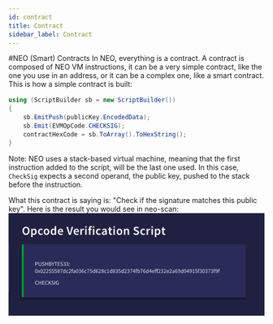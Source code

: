 ```yaml
---
id: contract
title: Contract
sidebar_label: Contract
---
```


#NEO \(Smart\) Contracts
In NEO, everything is a contract. A contract is composed of NEO VM instructions, it can be a very simple contract, like the one you use in an address, or it can be a complex one, like a smart contract.
This is how a simple contract is built:
```C#
using (ScriptBuilder sb = new ScriptBuilder())
{
    sb.EmitPush(publicKey.EncodedData);
    sb.Emit(EVMOpCode.CHECKSIG);
    contractHexCode = sb.ToArray().ToHexString();
}
```
Note: NEO uses a stack-based virtual machine, meaning that the first instruction added to the script, will be the last one used. In this case, `CheckSig` expects a second operand, the public key, pushed to the stack before the instruction.

What this contract is saying is: "Check if the signature matches this public key".
Here is the result you would see in neo-scan:
![Alt CheckSig](images/CheckSig.png?raw=true "CheckSig")
